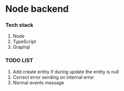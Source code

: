 # Node backend

### Tech stack

1. Node
2. TypeScript
3. Graphql

### TODO LIST

1. Add create entity if during update the entity is null
2. Correct error sending on internal error
3. Normal events message
